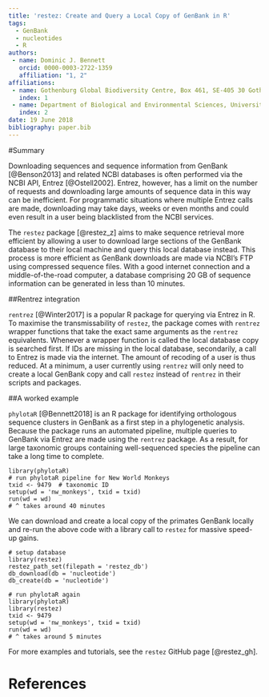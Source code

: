 ```yaml
---
title: 'restez: Create and Query a Local Copy of GenBank in R'
tags:
  - GenBank
  - nucleotides
  - R
authors:
 - name: Dominic J. Bennett
   orcid: 0000-0003-2722-1359
   affiliation: "1, 2"
affiliations:
 - name: Gothenburg Global Biodiversity Centre, Box 461, SE-405 30 Gothenburg, Sweden
   index: 1
 - name: Department of Biological and Environmental Sciences, University of Gothenburg, Box 461, SE-405 30 Gothenburg, Sweden
   index: 2
date: 19 June 2018
bibliography: paper.bib
---
```


#Summary

Downloading sequences and sequence information from GenBank [@Benson2013] and related NCBI databases is often performed via the NCBI API, Entrez [@Ostell2002]. Entrez, however, has a limit on the number of requests and downloading large amounts of sequence data in this way can be inefficient. For programmatic situations where multiple Entrez calls are made, downloading may take days, weeks or even months and could even result in a user being blacklisted from the NCBI services.

The `restez` package [@restez_z] aims to make sequence retrieval more efficient by allowing a user to download large sections of the GenBank database to their local machine and query this local database instead. This process is more efficient as GenBank downloads are made via NCBI’s FTP using compressed sequence files. With a good internet connection and a middle-of-the-road computer, a database comprising 20 GB of sequence information can be generated in less than 10 minutes.


##Rentrez integration

`rentrez` [@Winter2017] is a popular R package for querying via Entrez in R. To maximise the transmissability of `restez`, the package comes with `rentrez` wrapper functions that take the exact same arguments as the `rentrez` equivalents. Whenever a wrapper function is called the local database copy is searched first. If IDs are missing in the local database, secondarily, a call to Entrez is made via the internet. The amount of recoding of a user is thus reduced. At a minimum, a user currently using `rentrez` will only need to create a local GenBank copy and call `restez` instead of `rentrez` in their scripts and packages.

##A worked example

`phylotaR` [@Bennett2018] is an R package for identifying orthologous sequence clusters in GenBank as a first step in a phylogenetic analysis. Because the package runs an automated pipeline, multiple queries to GenBank via Entrez are made using the `rentrez` package. As a result, for large taxonomic groups containing well-sequenced species the pipeline can take a long time to complete.

```{r}
library(phylotaR)
# run phylotaR pipeline for New World Monkeys
txid <- 9479  # taxonomic ID
setup(wd = 'nw_monkeys', txid = txid)
run(wd = wd)
# ^ takes around 40 minutes
```

We can download and create a local copy of the primates GenBank locally and re-run the above code with a library call to `restez` for massive speed-up gains.

```{r}
# setup database
library(restez)
restez_path_set(filepath = 'restez_db')
db_download(db = 'nucleotide')
db_create(db = 'nucleotide')
```
```{r}
# run phylotaR again
library(phylotaR)
library(restez)
txid <- 9479
setup(wd = 'nw_monkeys', txid = txid)
run(wd = wd)
# ^ takes around 5 minutes
```

For more examples and tutorials, see the `restez` GitHub page [@restez_gh].

# References
